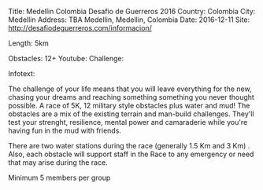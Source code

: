 Title: Medellin Colombia Desafio de Guerreros 2016Country: ColombiaCity: MedellinAddress: TBA Medellin, Medellin, ColombiaDate: 2016-12-11Site: http://desafiodeguerreros.com/informacion/

Length: 5km 
Obstacles: 12+
Youtube:Challenge: 
Infotext:

The challenge of your life means that you will leave everything for the new, chasing your dreams and reaching something something you never thought possible. A race of 5K, 12 military style obstacles plus water and mud!
The obstacles are a mix of the existing terrain and man-build challenges. They'll test your strenght, resilience, mental power and camaraderie while you're having fun in the mud with friends.

There are two water stations during the race (generally 1.5 Km and 3 Km) .
Also, each obstacle will support staff in the Race to any emergency or need that may arise during the race.

Minimum 5 members per group